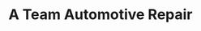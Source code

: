 ---
title: "A Team Automotive Repair"
url: /milwaukee/a-team-automotive-repair/
shop: car repair
---